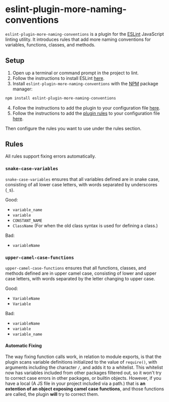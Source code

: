 # eslint-plugin-more-naming-conventions
`eslint-plugin-more-naming-conventions` is a plugin for the [ESLint](https://eslint.org/) JavaScript linting utility. It introduces rules that add more naming conventions for variables, functions, classes, and methods.

## Setup
1. Open up a terminal or command prompt in the project to lint.
2. Follow the instructions to install ESLint [here](https://eslint.org/docs/user-guide/getting-started#installation-and-usage).
3. Install `eslint-plugin-more-naming-conventions` with the [NPM](https://www.npmjs.com/) package manager:
```bash
npm install eslint-plugin-more-naming-conventions
```
4. Follow the instructions to add the plugin to your configuration file [here](https://eslint.org/docs/user-guide/configuring#configuring-plugins).
5. Follow the instructions to add the [plugin rules](#rules) to your configuration file [here](https://eslint.org/docs/user-guide/configuring#configuring-rules).

Then configure the rules you want to use under the rules section.

## Rules
All rules support fixing errors automatically.

### `snake-case-variables`
`snake-case-variables` ensures that all variables defined are in snake case, consisting of all lower case letters, with words separated by underscores (`_`s).

Good:
- `variable_name`
- `variable`
- `CONSTANT_NAME`
- `ClassName` (For when the old class syntax is used for defining a class.)

Bad:
- `variableName`

### `upper-camel-case-functions`
`upper-camel-case-functions` ensures that all functions, classes, and methods defined are in upper camel case, consisting of lower and upper case letters, with words separated by the letter changing to upper case.

Good:
- `VariableName`
- `Variable`

Bad:
- `variableName`
- `variable`
- `variable_name`

#### Automatic Fixing
The way fixing function calls work, in relation to module exports, is that the plugin scans variable definitions initialized to the value of `require()`, with arguments including the character `/`, and adds it to a whitelist. This whitelist now has variables included from other packages filtered out, so it won't try to correct case errors in other packages, or builtin objects. However, if you have a local (A JS file in your project included via a path.) that is **an extention of an object exposing camel case functions**, and those functions are called, the plugin **will** try to correct them.
